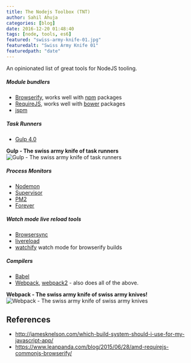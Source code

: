 ```yaml
---
title: The Nodejs Toolbox (TNT)
author: Sahil Ahuja
categories: [blog]
date: 2016-12-20 01:48:40
tags: [node, tools, es6]
featured: "swiss-army-knife-01.jpg"
featuredalt: "Swiss Army Knife 01"
featuredpath: "date"
---
```

An opinionated list of great tools for NodeJS tooling.
<!--more-->

##### Module bundlers
  * [Browserify](http://browserify.org/), works well with [npm](https://www.npmjs.com/) packages
  * [RequireJS](http://requirejs.org/), works well with [bower](https://bower.io/) packages
  * [jspm](http://jspm.io/)
  
##### Task Runners
  * [Gulp 4.0](https://github.com/gulpjs/gulp/tree/4.0)

  **Gulp - The swiss army knife of task runners**
  ![Gulp - The swiss army knife of task runners](/images/2016/swiss-army-knife-01.jpg "Gulp - The swiss army knife of task runners")
##### Process Monitors
  * [Nodemon](https://github.com/remy/nodemon/)
  * [Supervisor](https://github.com/Supervisor/supervisor)
  * [PM2](https://github.com/Unitech/pm2)
  * [Forever](https://github.com/foreverjs/forever)

##### Watch mode live reload tools
  * [Browsersync](https://github.com/Browsersync/browser-sync)
  * [livereload](http://livereload.com/)
  * [watchify](https://github.com/substack/watchify) watch mode for browserify builds

##### Compilers
  * [Babel](https://babeljs.io/)
  * [Webpack](https://webpack.github.io/), [webpack2](https://webpack.js.org/) - also does all of the above.
  
  **Webpack - The swiss army knife of swiss army knives!**
  ![Webpack - The swiss army knife of swiss army knives](/images/2016/swiss-army-knife-02.jpg "Webpack - The swiss army knife of swiss army knives!")

References
--
* http://jamesknelson.com/which-build-system-should-i-use-for-my-javascript-app/
* https://www.leanpanda.com/blog/2015/06/28/amd-requirejs-commonjs-browserify/
